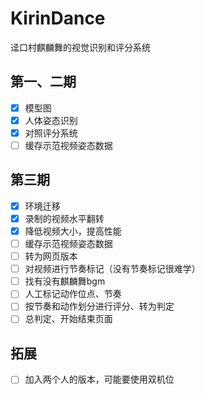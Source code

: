 # KirinDance
 迳口村麒麟舞的视觉识别和评分系统
## 第一、二期
- [X] 模型图
- [X] 人体姿态识别
- [X] 对照评分系统
- [ ] 缓存示范视频姿态数据
## 第三期
- [X] 环境迁移
- [X] 录制的视频水平翻转
- [X] 降低视频大小，提高性能
- [ ] 缓存示范视频姿态数据
- [ ] 转为网页版本
- [ ] 对视频进行节奏标记（没有节奏标记很难学）
- [ ] 找有没有麒麟舞bgm
- [ ] 人工标记动作位点、节奏
- [ ] 按节奏和动作划分进行评分、转为判定
- [ ] 总判定、开始结束页面
## 拓展
- [ ] 加入两个人的版本，可能要使用双机位
